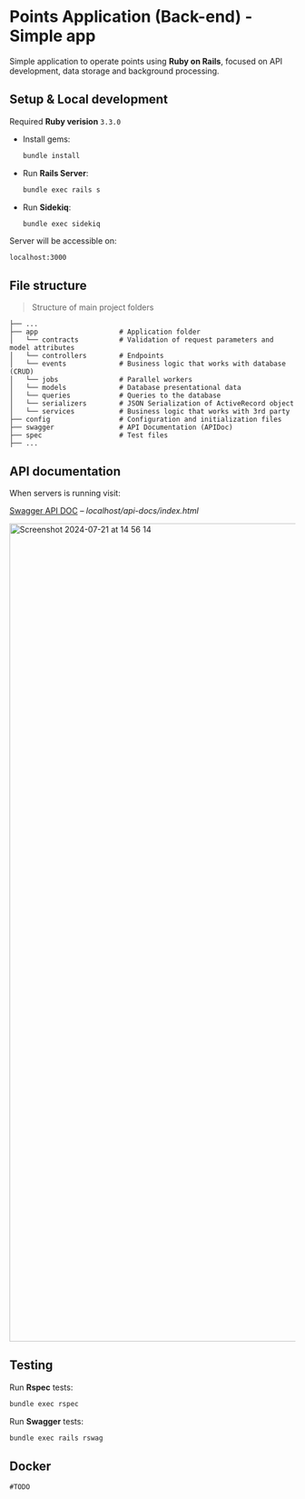 # Points Application (Back-end) - Simple app

Simple application to operate points using **Ruby on Rails**, focused on API development, data storage and background processing.

## Setup & Local development

Required **Ruby verision** `3.3.0`

- Install gems:
    ```bash
    bundle install
    ```
- Run **Rails Server**:
    ```bash
    bundle exec rails s
    ```
- Run **Sidekiq**:
    ```bash
    bundle exec sidekiq
    ```

Server will be accessible on:

``localhost:3000``

## File structure

> Structure of main project folders

    ├── ...
    ├── app                    # Application folder
    │   └── contracts          # Validation of request parameters and model attributes
    │   └── controllers        # Endpoints
    │   └── events             # Business logic that works with database (CRUD)
    │   └── jobs               # Parallel workers
    │   └── models             # Database presentational data
    │   └── queries            # Queries to the database
    │   └── serializers        # JSON Serialization of ActiveRecord object
    │   └── services           # Business logic that works with 3rd party
    ├── config                 # Configuration and initialization files
    ├── swagger                # API Documentation (APIDoc)
    ├── spec                   # Test files
    ├── ...

## API documentation
When servers is running visit:

[Swagger API DOC](http://localhost:3000/api-docs/index.html) – *localhost/api-docs/index.html*

<img width="1440" alt="Screenshot 2024-07-21 at 14 56 14" src="https://github.com/user-attachments/assets/dc067eae-0a35-40b9-9253-ac8b2d64635f">

## Testing

Run **Rspec** tests:

```bash
bundle exec rspec
```
Run **Swagger** tests:

```bash
bundle exec rails rswag
```

## Docker
```
#TODO
```
